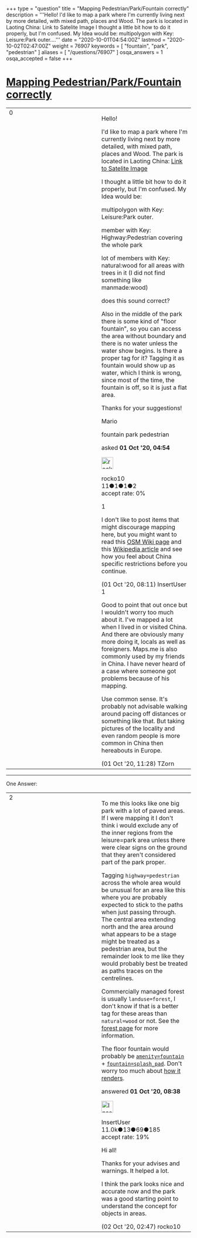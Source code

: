 +++
type = "question"
title = "Mapping Pedestrian/Park/Fountain correctly"
description = '''Hello! I&#x27;d like to map a park where I&#x27;m currently living next by more detailed, with mixed path, places and Wood. The park is located in Laoting China: Link to Satelite Image I thought a little bit how to do it properly, but I&#x27;m confused. My Idea would be:  multipolygon with Key: Leisure:Park outer....'''
date = "2020-10-01T04:54:00Z"
lastmod = "2020-10-02T02:47:00Z"
weight = 76907
keywords = [ "fountain", "park", "pedestrian" ]
aliases = [ "/questions/76907" ]
osqa_answers = 1
osqa_accepted = false
+++

<div class="headNormal">

# [Mapping Pedestrian/Park/Fountain correctly](/questions/76907/mapping-pedestrianparkfountain-correctly)

</div>

<div id="main-body">

<div id="askform">

<table id="question-table" style="width:100%;">
<colgroup>
<col style="width: 50%" />
<col style="width: 50%" />
</colgroup>
<tbody>
<tr>
<td style="width: 30px; vertical-align: top"><div class="vote-buttons">
<span id="post-76907-upvote" class="ajax-command post-vote up" rel="nofollow" title="I like this post (click again to cancel)"> </span>
<div id="post-76907-score" class="post-score" title="current number of votes">
0
</div>
<span id="post-76907-downvote" class="ajax-command post-vote down" rel="nofollow" title="I dont like this post (click again to cancel)"> </span> <span id="favorite-mark" class="ajax-command favorite-mark" rel="nofollow" title="mark/unmark this question as favorite (click again to cancel)"> </span>
<div id="favorite-count" class="favorite-count">
&#10;</div>
</div></td>
<td><div id="item-right">
<div class="question-body">
<p>Hello!</p>
<p>I'd like to map a park where I'm currently living next by more detailed, with mixed path, places and Wood. The park is located in Laoting China: <a href="https://zoom.earth/#view=39.420791,118.883751,18z">Link to Satelite Image</a></p>
<p>I thought a little bit how to do it properly, but I'm confused. My Idea would be:</p>
<p>multipolygon with Key: Leisure:Park outer.</p>
<p>member with Key: Highway:Pedestrian covering the whole park</p>
<p>lot of members with Key: natural:wood for all areas with trees in it (I did not find something like manmade:wood)</p>
<p>does this sound correct?</p>
<p>Also in the middle of the park there is some kind of "floor fountain", so you can access the area without boundary and there is no water unless the water show begins. Is there a proper tag for it? Tagging it as fountain would show up as water, which I think is wrong, since most of the time, the fountain is off, so it is just a flat area.</p>
<p>Thanks for your suggestions!</p>
<p>Mario</p>
</div>
<div id="question-tags" class="tags-container tags">
<span class="post-tag tag-link-fountain" rel="tag" title="see questions tagged &#39;fountain&#39;">fountain</span> <span class="post-tag tag-link-park" rel="tag" title="see questions tagged &#39;park&#39;">park</span> <span class="post-tag tag-link-pedestrian" rel="tag" title="see questions tagged &#39;pedestrian&#39;">pedestrian</span>
</div>
<div id="question-controls" class="post-controls">
&#10;</div>
<div class="post-update-info-container">
<div class="post-update-info post-update-info-user">
<p>asked <strong>01 Oct '20, 04:54</strong></p>
<img src="https://secure.gravatar.com/avatar/6a60c0df2e1a7e962b5cbe577e3808d7?s=32&amp;d=identicon&amp;r=g" class="gravatar" width="32" height="32" alt="rocko10&#39;s gravatar image" />
<p><span>rocko10</span><br />
<span class="score" title="11 reputation points">11</span><span title="1 badges"><span class="badge1">●</span><span class="badgecount">1</span></span><span title="1 badges"><span class="silver">●</span><span class="badgecount">1</span></span><span title="2 badges"><span class="bronze">●</span><span class="badgecount">2</span></span><br />
<span class="accept_rate" title="Rate of the user&#39;s accepted answers">accept rate:</span> <span title="rocko10 has no accepted answers">0%</span></p>
</div>
</div>
<div id="comments-container-76907" class="comments-container">
<span id="76908"></span>
<div id="comment-76908" class="comment">
<div id="post-76908-score" class="comment-score">
1
</div>
<div class="comment-text">
<p>I don't like to post items that might discourage mapping here, but you might want to read this <a href="https://wiki.openstreetmap.org/wiki/China#Legality">OSM Wiki page</a> and this <a href="https://en.wikipedia.org/wiki/Restrictions_on_geographic_data_in_China">Wikipedia article</a> and see how you feel about China specific restrictions before you continue.</p>
</div>
<div id="comment-76908-info" class="comment-info">
<span class="comment-age">(01 Oct '20, 08:11)</span> <span class="comment-user userinfo">InsertUser</span>
</div>
</div>
<span id="76911"></span>
<div id="comment-76911" class="comment">
<div id="post-76911-score" class="comment-score">
1
</div>
<div class="comment-text">
<p>Good to point that out once but I wouldn't worry too much about it. I've mapped a lot when I lived in or visited China. And there are obviously many more doing it, locals as well as foreigners. Maps.me is also commonly used by my friends in China. I have never heard of a case where someone got problems because of his mapping.</p>
<p>Use common sense. It's probably not advisable walking around pacing off distances or something like that. But taking pictures of the locality and even random people is more common in China then hereabouts in Europe.</p>
</div>
<div id="comment-76911-info" class="comment-info">
<span class="comment-age">(01 Oct '20, 11:28)</span> <span class="comment-user userinfo">TZorn</span>
</div>
</div>
</div>
<div id="comment-tools-76907" class="comment-tools">
&#10;</div>
<div class="clear">
&#10;</div>
<div id="comment-76907-form-container" class="comment-form-container">
&#10;</div>
<div class="clear">
&#10;</div>
</div></td>
</tr>
</tbody>
</table>

------------------------------------------------------------------------

<div class="tabBar">

<span id="sort-top"></span>

<div class="headQuestions">

One Answer:

</div>

</div>

<span id="76910"></span>

<div id="answer-container-76910" class="answer">

<table style="width:100%;">
<colgroup>
<col style="width: 50%" />
<col style="width: 50%" />
</colgroup>
<tbody>
<tr>
<td style="width: 30px; vertical-align: top"><div class="vote-buttons">
<span id="post-76910-upvote" class="ajax-command post-vote up" rel="nofollow" title="I like this post (click again to cancel)"> </span>
<div id="post-76910-score" class="post-score" title="current number of votes">
2
</div>
<span id="post-76910-downvote" class="ajax-command post-vote down" rel="nofollow" title="I dont like this post (click again to cancel)"> </span>
</div></td>
<td><div class="item-right">
<div class="answer-body">
<p>To me this looks like one big park with a lot of paved areas. If I were mapping it I don't think i would exclude any of the inner regions from the leisure=park area unless there were clear signs on the ground that they aren't considered part of the park proper.</p>
<p>Tagging <code>highway=pedestrian</code> across the whole area would be unusual for an area like this where you are probably expected to stick to the paths when just passing through. The central area extending north and the area around what appears to be a stage might be treated as a pedestrian area, but the remainder look to me like they would probably best be treated as paths traces on the centrelines.</p>
<p>Commercially managed forest is usually <code>landuse=forest</code>, I don't know if that is a better tag for these areas than <code>natural=wood</code> or not. See the <a href="https://wiki.openstreetmap.org/wiki/Forest">forest page</a> for more information.</p>
<p>The floor fountain would probably be <a href="https://wiki.openstreetmap.org/wiki/Tag:amenity%3Dfountain"><code>amenity=fountain</code></a> + <a href="https://wiki.openstreetmap.org/wiki/Key:fountain"><code>fountain=splash_pad</code></a>. Don't worry too much about <a href="https://wiki.openstreetmap.org/wiki/Don%27t_tag_for_the_renderer">how it renders</a>.</p>
</div>
<div class="answer-controls post-controls">
&#10;</div>
<div class="post-update-info-container">
<div class="post-update-info post-update-info-user">
<p>answered <strong>01 Oct '20, 08:38</strong></p>
<img src="https://secure.gravatar.com/avatar/ec8a0cf213f9797ad1c1ae2c28c2332d?s=32&amp;d=identicon&amp;r=g" class="gravatar" width="32" height="32" alt="InsertUser&#39;s gravatar image" />
<p><span>InsertUser</span><br />
<span class="score" title="11005 reputation points"><span>11.0k</span></span><span title="13 badges"><span class="badge1">●</span><span class="badgecount">13</span></span><span title="69 badges"><span class="silver">●</span><span class="badgecount">69</span></span><span title="185 badges"><span class="bronze">●</span><span class="badgecount">185</span></span><br />
<span class="accept_rate" title="Rate of the user&#39;s accepted answers">accept rate:</span> <span title="InsertUser has 73 accepted answers">19%</span></p>
</div>
</div>
<div id="comments-container-76910" class="comments-container">
<span id="76922"></span>
<div id="comment-76922" class="comment">
<div id="post-76922-score" class="comment-score">
&#10;</div>
<div class="comment-text">
<p>Hi all!</p>
<p>Thanks for your advises and warnings. It helped a lot.</p>
<p>I think the park looks nice and accurate now and the park was a good starting point to understand the concept for objects in areas.</p>
</div>
<div id="comment-76922-info" class="comment-info">
<span class="comment-age">(02 Oct '20, 02:47)</span> <span class="comment-user userinfo">rocko10</span>
</div>
</div>
</div>
<div id="comment-tools-76910" class="comment-tools">
&#10;</div>
<div class="clear">
&#10;</div>
<div id="comment-76910-form-container" class="comment-form-container">
&#10;</div>
<div class="clear">
&#10;</div>
</div></td>
</tr>
</tbody>
</table>

</div>

<div class="paginator-container-left">

</div>

</div>

</div>

